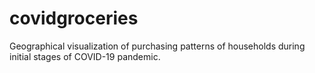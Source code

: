 # covidgroceries
Geographical visualization of purchasing patterns of households during initial stages of COVID-19 pandemic.
